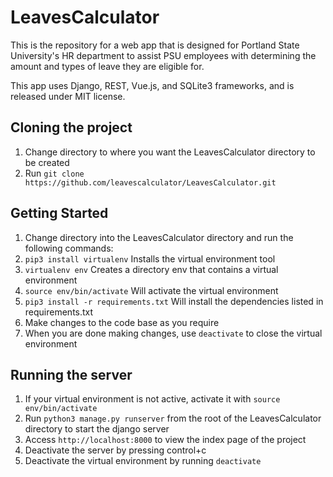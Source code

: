 # LeavesCalculator
This is the repository for a web app that is designed for Portland State University's HR department 
to assist PSU employees with determining the amount and types of leave they are eligible for.

This app uses Django, REST, Vue.js, and SQLite3 frameworks, and is released under MIT license.

## Cloning the project
1. Change directory to where you want the LeavesCalculator directory to be created
2. Run `git clone https://github.com/leavescalculator/LeavesCalculator.git` 

## Getting Started
1. Change directory into the LeavesCalculator directory and run the following commands: 
2. `pip3 install virtualenv` Installs the virtual environment tool
3. `virtualenv env` Creates a directory env that contains a virtual environment
4. `source env/bin/activate` Will activate the virtual environment
5. `pip3 install -r requirements.txt` Will install the dependencies listed in requirements.txt
6. Make changes to the code base as you require
7. When you are done making changes, use `deactivate` to close the virtual environment

## Running the server
1. If your virtual environment is not active, activate it with `source env/bin/activate`
2. Run `python3 manage.py runserver` from the root of the LeavesCalculator directory to start the django server
3. Access `http://localhost:8000` to view the index page of the project
4. Deactivate the server by pressing control+c
5. Deactivate the virtual environment by running `deactivate`